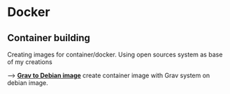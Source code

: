# Docker

## Container building ## 

Creating images for container/docker. Using open sources system as base of my creations


--> [**Grav to Debian image**](https://github.com/Vytor89/Docker/blob/main/Grav%20to%20Debian%20image) create container image with Grav system on debian image.
